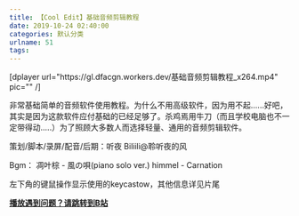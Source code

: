 ```yaml
---
title: 【Cool Edit】基础音频剪辑教程
date: 2019-10-24 02:40:00
categories: 默认分类
urlname: 51
tags:
---
```

<!--markdown-->[dplayer url="https://gl.dfacgn.workers.dev/基础音频剪辑教程_x264.mp4" pic="" /]

非常基础简单的音频软件使用教程。为什么不用高级软件，因为用不起......好吧，其实是因为这款软件应付基础的已经足够了。杀鸡焉用牛刀（而且学校电脑也不一定带得动.....）为了照顾大多数人而选择轻量、通用的音频剪辑软件。

策划/脚本/录屏/配音/后期：听夜 Biliili@聆听夜的风

Bgm：
凋叶棕 - 風の唄(piano solo ver.)
himmel - Carnation

左下角的键鼠操作显示使用的keycastow，其他信息详见片尾

<a href="https://www.bilibili.com/video/av73086177" target="_blank"><strong><strong>播放遇到问题？请跳转到B站</strong></a>
